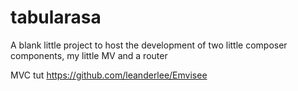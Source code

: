 # tabularasa
A blank little project to host the development of two little composer components, my little MV and a router

MVC tut
https://github.com/leanderlee/Emvisee
